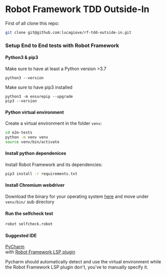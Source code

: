 # Robot Framework TDD Outside-In

First of all clone this repo:

```sh
git clone git@github.com:lucagiove/rf-tdd-outside-in.git
```

### Setup End to End tests with Robot Framework

#### Python3 & pip3

Make sure to have at least a Python version >3.7

    python3 --version

Make sure to have pip3 installed

    python3 -m ensurepip --upgrade
    pip3 --version

#### Python virtual environment

Create a virtual environment in the folder `venv`:

```sh
cd e2e-tests
python -m venv venv
source venv/bin/activate 
```

#### Install python dependenices

Install Robot Framework and its dependencies:

```sh
pip3 install -r requirements.txt
```

#### Install Chromium webdriver

Download the binary for your operating system [here](https://chromedriver.chromium.org/downloads) and move under `venv/bin/` sub directory

#### Run the selfcheck test

```sh
robot selfcheck.robot
```

#### Suggested IDE

[PyCharm](https://www.jetbrains.com/pycharm/download/)  
with [Robot Framework LSP plugin](https://plugins.jetbrains.com/plugin/16086-robot-framework-language-server)

Pycharm should automatically detect and use the virtual environment while the Robot Framework LSP plugin don't, you've to manually specify it.

